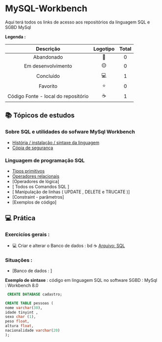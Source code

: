 # MySQL-Workbench 
 <p> Aqui terá todos os links de acesso aos repositórios da linguagem SQL  e SGBD MySql</p>
 

<strong> Legenda :</strong>

|Descrição | Logotipo   | Total |
|:--: |:--:|:--:|
| Abandonado | 🔴 | 0 |
| Em desenvolvimento    |  🟡  | 0 |
| Concluído    |  💻  | 1 |
| Favorito | ⭐ | 0 |
| Código Fonte - local do repositório | ☕| 1 |



## 📚 Tópicos de estudos 


### Sobre SQL e utilidades do sofware MySql Workbench

* [ História / instalação / sintaxe da linguagem   ](https://github.com/LeandroPereira2603/MySQL-Workbench/blob/main/Explica%C3%A7%C3%B4es/Historia-instala%C3%A7%C3%A3o.md)
* [Cópia de segurança](https://github.com/LeandroPereira2603/MySQL-Workbench/blob/main/Explica%C3%A7%C3%B4es/C%C3%B3pa%20de%20seguran%C3%A7a.md)



### Linguagem de programação SQL 

* [Tipos primitivos](https://github.com/LeandroPereira2603/MySQL-Workbench/blob/main/Explica%C3%A7%C3%B4es/tipos-primitivos.md)
* [Operadores relacionais](https://github.com/LeandroPereira2603/MySQL-Workbench/blob/main/Explica%C3%A7%C3%B4es/Operadores%20relacionais.md)
* [Operadores de lógica]
* [ Todos os Comandos SQL  ]
* [ Manipulação de linhas ( UPDATE , DELETE e TRUCATE )]
* [Constraint - parâmetros]
* [Exemplos de código]

## 💻 Prática 

### Exercicíos gerais : 

* 💻 Criar e alterar o Banco de dados : bd  ☕ [Arquivo: SQL](https://github.com/LeandroPereira2603/MySQL-Workbench/blob/main/Pratica/bd.sql)


### Situações : 

* [Banco de dados : ]

**Exemplo de sintaxe** : código em linguagem SQL no software SGBD : MySql : Workbench 8.0 
```sql
 CREATE DATABASE cadastro;
```
 ```sql
CREATE TABLE pessoas (
nome varchar(30),
idade tinyint ,
sexo char (1),
peso float,
altura float,
nacionalidade varchar(20)
);

 ```



